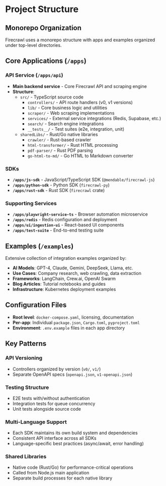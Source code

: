 # Project Structure

## Monorepo Organization

Firecrawl uses a monorepo structure with apps and examples organized under top-level directories.

## Core Applications (`/apps`)

### API Service (`/apps/api`)
- **Main backend service** - Core Firecrawl API and scraping engine
- **Structure**:
  - `src/` - TypeScript source code
    - `controllers/` - API route handlers (v0, v1 versions)
    - `lib/` - Core business logic and utilities
    - `scraper/` - Web scraping implementations
    - `services/` - External service integrations (Redis, Supabase, etc.)
    - `search/` - Search engine integrations
    - `__tests__/` - Test suites (e2e, integration, unit)
  - `sharedLibs/` - Rust/Go native libraries
    - `crawler/` - Rust-based crawler
    - `html-transformer/` - Rust HTML processing
    - `pdf-parser/` - Rust PDF parsing
    - `go-html-to-md/` - Go HTML to Markdown converter

### SDKs
- **`/apps/js-sdk`** - JavaScript/TypeScript SDK (`@mendable/firecrawl-js`)
- **`/apps/python-sdk`** - Python SDK (`firecrawl-py`)
- **`/apps/rust-sdk`** - Rust SDK (`firecrawl` crate)

### Supporting Services
- **`/apps/playwright-service-ts`** - Browser automation microservice
- **`/apps/redis`** - Redis configuration and deployment
- **`/apps/ui/ingestion-ui`** - React-based UI components
- **`/apps/test-suite`** - End-to-end testing suite

## Examples (`/examples`)

Extensive collection of integration examples organized by:
- **AI Models**: GPT-4, Claude, Gemini, DeepSeek, Llama, etc.
- **Use Cases**: Company research, web crawling, data extraction
- **Frameworks**: LangChain, Crew.ai, OpenAI Swarm
- **Blog Articles**: Tutorial notebooks and guides
- **Infrastructure**: Kubernetes deployment examples

## Configuration Files

- **Root level**: `docker-compose.yaml`, licensing, documentation
- **Per-app**: Individual `package.json`, `Cargo.toml`, `pyproject.toml`
- **Environment**: `.env.example` files in each app directory

## Key Patterns

### API Versioning
- Controllers organized by version (`v0/`, `v1/`)
- Separate OpenAPI specs (`openapi.json`, `v1-openapi.json`)

### Testing Structure
- E2E tests with/without authentication
- Integration tests for queue concurrency
- Unit tests alongside source code

### Multi-Language Support
- Each SDK maintains its own build system and dependencies
- Consistent API interface across all SDKs
- Language-specific best practices (async/await, error handling)

### Shared Libraries
- Native code (Rust/Go) for performance-critical operations
- Called from Node.js main application
- Separate build processes for each native library